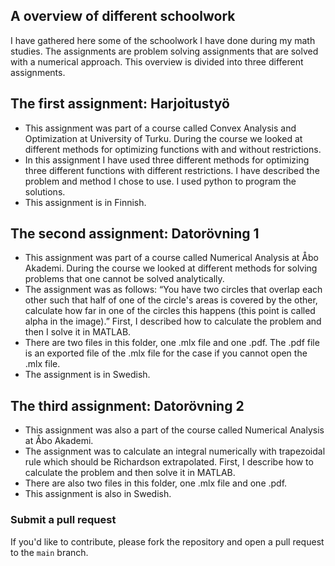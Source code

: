 ## A overview of different schoolwork
I have gathered here some of the schoolwork I have done during my math studies. The assignments are problem solving assignments that are solved with a numerical approach. This overview is divided into three different assignments.

## The first assignment: Harjoitustyö
* This assignment was part of a course called Convex Analysis and Optimization at University of Turku. During the course we looked at different methods for optimizing functions with and without restrictions. 
* In this assignment I have used three different methods for optimizing three different functions with different restrictions. I have described the problem and method I chose to use. I used python to program the solutions. 
* This assignment is in Finnish. 

## The second assignment: Datorövning 1
* This assignment was part of a course called Numerical Analysis at Åbo Akademi. During the course we looked at different methods for solving problems that one cannot be solved analytically. 
* The assignment was as follows: “You have two circles that overlap each other such that half of one of the circle's areas is covered by the other, calculate how far in one of the circles this happens (this point is called alpha in the image).” First, I described how to calculate the problem and then I solve it in MATLAB.
* There are two files in this folder, one .mlx file and one .pdf. The .pdf file is an exported file of the .mlx file for the case if you cannot open the .mlx file. 
* The assignment is in Swedish.  

## The third assignment: Datorövning 2
* This assignment was also a part of the course called Numerical Analysis at Åbo Akademi. 
* The assignment was to calculate an integral numerically with trapezoidal rule which should be Richardson extrapolated. First, I describe how to calculate the problem and then  solve it in MATLAB.
* There are also two files in this folder, one .mlx file and one .pdf. 
* This assignment is also in Swedish. 

### Submit a pull request
If you'd like to contribute, please fork the repository and open a pull request to the `main` branch.
